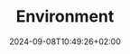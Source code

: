 ---
weight: 400
title: "Environment"
description: "Ecosystem in which Software Architect operates"
icon: "forest"
date: "2024-09-08T10:49:26+02:00"
lastmod: "2024-09-08T10:49:26+02:00"
draft: false
toc: true
---
